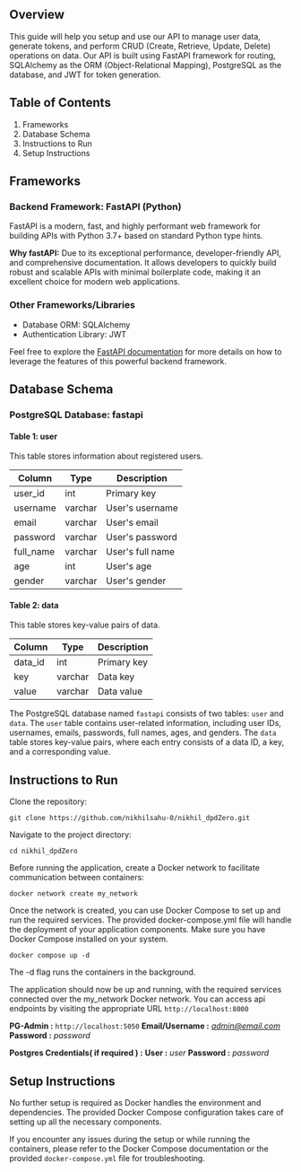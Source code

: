 ## Overview
This guide will help you setup and use our API to manage user data, generate tokens, and perform CRUD 
 (Create, Retrieve, Update, Delete) operations on data. Our API is built using FastAPI framework for routing,
SQLAlchemy as the ORM (Object-Relational Mapping), PostgreSQL as the database, and JWT for token generation.

## Table of Contents
1. Frameworks
1. Database Schema
1. Instructions to Run
1. Setup Instructions


## Frameworks
### Backend Framework: FastAPI (Python)
FastAPI is a modern, fast, and highly performant web framework for building APIs with Python 3.7+ based on standard Python type hints.

**Why fastAPI:** Due to its exceptional performance, developer-friendly API, and comprehensive documentation. It allows developers to
quickly build robust and scalable APIs with minimal boilerplate code, making it an excellent choice for modern web applications. 

### Other Frameworks/Libraries
- Database ORM: SQLAlchemy
- Authentication Library: JWT

Feel free to explore the [FastAPI documentation](https://fastapi.tiangolo.com/) for more details on how to leverage the features of this powerful backend framework.

## Database Schema
### PostgreSQL Database: fastapi

#### Table 1: user
This table stores information about registered users.

| Column    | Type    | Description                            |
|-----------|---------|----------------------------------------|
| user_id   | int     | Primary key                            |
| username  | varchar | User's username                        |
| email     | varchar | User's email                           |
| password  | varchar | User's password                        |
| full_name | varchar | User's full name                       |
| age       | int     | User's age                             |
| gender    | varchar | User's gender                          |

#### Table 2: data
This table stores key-value pairs of data.

| Column   | Type    | Description                            |
|----------|---------|----------------------------------------|
| data_id  | int     | Primary key                            |
| key      | varchar | Data key                               |
| value    | varchar | Data value                             |

The PostgreSQL database named `fastapi` consists of two tables: `user` and `data`. The `user` table contains user-related information, including user IDs, usernames, emails, passwords, full names, ages, and genders. The `data` table stores key-value pairs, where each entry consists of a data ID, a key, and a corresponding value.

## Instructions to Run
Clone the repository:
```
git clone https://github.com/nikhilsahu-0/nikhil_dpdZero.git
```
Navigate to the project directory:
```
cd nikhil_dpdZero
```
Before running the application, create a Docker network to facilitate communication between containers:
```
docker network create my_network
```
Once the network is created, you can use Docker Compose to set up and run the required services. The provided docker-compose.yml file will handle the deployment of your application components. Make sure you have Docker Compose installed on your system.
```
docker compose up -d
```
The -d flag runs the containers in the background.

The application should now be up and running, with the required services connected over the my_network Docker network. You can access api endpoints by visiting the appropriate URL `http://localhost:8000`

**PG-Admin :** `http://localhost:5050` **Email/Username :** *admin@email.com* **Password :** *password*

**Postgres Credentials( if required ) :** **User :** *user* **Password :** *password*

## Setup Instructions

No further setup is required as Docker handles the environment and dependencies. The provided Docker Compose configuration takes care of setting up all the necessary components.

If you encounter any issues during the setup or while running the containers, please refer to the Docker Compose documentation or the provided `docker-compose.yml` file for troubleshooting.

